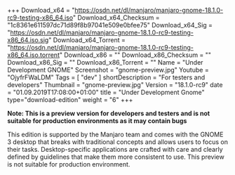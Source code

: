 +++
Download_x64 = "https://osdn.net/dl/manjaro/manjaro-gnome-18.1.0-rc9-testing-x86_64.iso"
Download_x64_Checksum = "1c8361e611597dc71d89f8b97041e509e0bfee75"
Download_x64_Sig = "https://osdn.net/dl/manjaro/manjaro-gnome-18.1.0-rc9-testing-x86_64.iso.sig"
Download_x64_Torrent = "https://osdn.net/dl/manjaro/manjaro-gnome-18.1.0-rc9-testing-x86_64.iso.torrent"
Download_x86 = ""
Download_x86_Checksum = ""
Download_x86_Sig = ""
Download_x86_Torrent = ""
Name = "Under Development GNOME"
Screenshot = "gnome-preview.jpg"
Youtube = "OjyfrFWaLDM"
Tags = [ "dev" ]
shortDescription = "For testers and developers"
Thumbnail = "gnome-preview.jpg"
Version = "18.1.0-rc9"
date = "01.09.2019T17:08:00+01:00"
title = "Under Development Gnome"
type="download-edition"
weight = "6"
+++

**Note: This is a preview version for developers and testers and is not suitable for production environments as it may contain bugs**

This edition is supported by the Manjaro team and comes with the GNOME 3 desktop that breaks with traditional concepts and allows users to focus on their tasks. Desktop-specific applications are crafted with care and clearly defined by guidelines that make them more consistent to use. This preview is not suitable for production environment.

